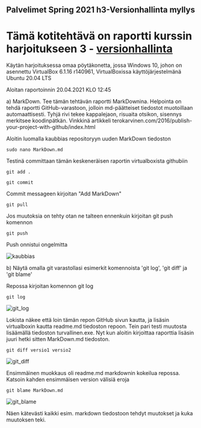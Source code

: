 ## Palvelimet Spring 2021 h3-Versionhallinta myllys

# Tämä kotitehtävä on raportti kurssin harjoitukseen 3 - [versionhallinta](https://terokarvinen.com/2021/configuration-management-systems-palvelinten-hallinta-ict4tn022-spring-2021/#h3-versionhallinta)

Käytän harjoituksessa omaa pöytäkonetta, jossa Windows 10, johon on asennettu VirtualBox 6.1.16 r140961,
VirtualBoxissa käyttöjärjestelmänä Ubuntu 20.04 LTS

Aloitan raportoinnin 20.04.2021 KLO 12:45

a) MarkDown. Tee tämän tehtävän raportti MarkDownina. Helpointa on tehdä raportti GitHub-varastoon,
jolloin md-päätteiset tiedostot muotoillaan automaattisesti. Tyhjä rivi tekee kappalejaon, risuaita otsikon,
sisennys merkitsee koodinpätkän. Vinkkinä artikkeli terokarvinen.com/2016/publish-your-project-with-github/index.html

Aloitin luomalla kaubbias repositoryyn uuden MarkDown tiedoston
	
	sudo nano MarkDown.md

Testinä committaan tämän keskeneräisen raportin virtualboxista githubiin

	git add .

	git commit

Commit messageen kirjoitan "Add MarkDown"

	git pull

Jos muutoksia on tehty otan ne talteen ennenkuin kirjoitan git push komennon

	git push

Push onnistui ongelmitta

![kaubbias](https://user-images.githubusercontent.com/64011606/115380597-676c6980-a1db-11eb-9880-3cab45ed548a.png)

b) Näytä omalla git varastollasi esimerkit komennoista 'git log', 'git diff' ja 'git blame'

Repossa kirjoitan komennon git log

	git log

![git_log](https://user-images.githubusercontent.com/64011606/115380538-558ac680-a1db-11eb-8444-36bf5bc3050a.png)

Lokista näkee että loin tämän repon GitHub sivun kautta, ja lisäsin virtualboxin kautta readme.md tiedoston repoon.
Tein pari testi muutosta lisäämällä tiedoston turvallinen.exe. Nyt kun aloitin kirjoittaa raporttia lisäsin juuri
hetki sitten MarkDown.md tiedoston.

	git diff versio1 versio2

![git_diff](https://user-images.githubusercontent.com/64011606/115381635-6be55200-a1dc-11eb-9fa0-41d31291b0ca.png)

Ensimmäinen muokkaus oli readme.md markdownin kokeilua repossa. Katsoin kahden ensimmäisen version välisiä eroja

	git blame MarkDown.md

![git_blame](https://user-images.githubusercontent.com/64011606/115382195-15c4de80-a1dd-11eb-80b5-cf6599ea288c.png)

Näen kätevästi kaikki esim. markdown tiedostoon tehdyt muutokset ja kuka muutoksen teki.

